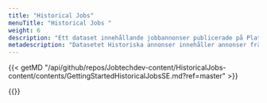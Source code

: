 ```yaml
---
title: "Historical Jobs"
menuTitle: "Historical Jobs "
weight: 6
description: "Ett dataset innehållande jobbannonser publicerade på Platsbanken från 2006 och framåt."
metadescription: "Datasetet Historiska annonser innehåller annonser från 2006 och framåt. Datasetet används idag av analytiker, forskare, journalister, rekryteringsföretag och AI-utvecklare. Datasetet kan användas av vem som helst, läs mer här. "
---
```

{{< getMD "/api/github/repos/Jobtechdev-content/HistoricalJobs-content/contents/GettingStartedHistoricalJobsSE.md?ref=master" >}}


{{<test text="Hjälp oss att bli bättre genom att svara på vår enkät. (Det tar 2 min)">}}